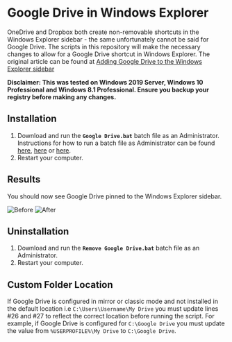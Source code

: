 # Google Drive in Windows Explorer

OneDrive and Dropbox both create non-removable shortcuts in the Windows Explorer sidebar - the same unfortunately cannot be said for Google Drive. The scripts in this repository will make the necessary changes to allow for a Google Drive shortcut in Windows Explorer. The original article can be found at [Adding Google Drive to the Windows Explorer sidebar](https://luke.digital/adding-google-drive-to-the-explorer-sidebar/)

**Disclaimer: This was tested on Windows 2019 Server, Windows 10 Professional and Windows 8.1 Professional. Ensure you backup your registry before making any changes.**

## Installation

1. Download and run the **`Google Drive.bat`** batch file as an Administrator. Instructions for how to run a batch file as Administrator can be found [here](https://www.wikihow.com/Run-a-BAT-File-on-Windows), [here](https://www.windowscentral.com/how-create-and-run-batch-file-windows-10) or [here](https://www.letmegooglethat.com/?q=how+to+run+a+batch+file).
2. Restart your computer.

## Results
You should now see Google Drive pinned to the Windows Explorer sidebar.

![Before](http://luke.digital/content/images/2016/08/google-drive-before.jpg)
![After](http://luke.digital/content/images/2016/08/google-drive-after.jpg)

## Uninstallation

1. Download and run the **`Remove Google Drive.bat`** batch file as an Administrator.
2. Restart your computer. 

## Custom Folder Location
If Google Drive is configured in mirror or classic mode and not installed in the default location i.e `C:\Users\Username\My Drive` you must update lines #26 and #27 to reflect the correct location before running the script. For example, if Google Drive is configured for `C:\Google Drive` you must update the value from `%USERPROFILE%\My Drive` to `C:\Google Drive`.